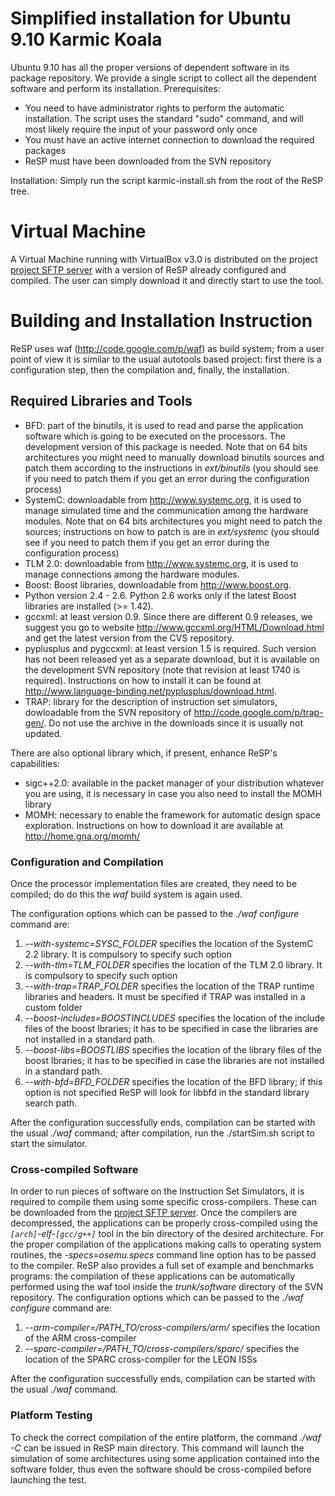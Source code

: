 # Simplified installation for Ubuntu 9.10 Karmic Koala #

Ubuntu 9.10 has all the proper versions of dependent software in its package repository. We provide a single script to collect all the dependent software and perform its installation.
Prerequisites:
  * You need to have administrator rights to perform the automatic installation. The script uses the standard "sudo" command, and will most likely require the input of your password only once
  * You must have an active internet connection to download the required packages
  * ReSP must have been downloaded from the SVN repository

Installation:
Simply run the script karmic-install.sh from the root of the ReSP tree.

# Virtual Machine #

A Virtual Machine running with VirtualBox v3.0 is distributed on the project [project SFTP server](SftpPage.md) with a version of ReSP already configured and compiled. The user can simply download it and directly start to use the tool.

# Building and Installation Instruction #

ReSP uses waf (http://code.google.com/p/waf) as build system; from a user point of view it is similar to the usual autotools
based project: first there is a configuration step, then the compilation and, finally, the installation.

## Required Libraries and Tools ##

  * BFD: part of the binutils, it is used to read and parse the application software which is going to be executed on the processors. The development version of this package is needed. Note that on 64 bits architectures you might need to manually download binutils sources and patch them according to the instructions in _ext/binutils_ (you should see if you need to patch them if you get an error during the configuration process)
  * SystemC: downloadable from http://www.systemc.org, it is used to manage simulated time and the communication among the hardware modules. Note that on 64 bits architectures you might need to patch the sources; instructions on how to patch is are in _ext/systemc_ (you should see if you need to patch them if you get an error during the configuration process)
  * TLM 2.0: downloadable from http://www.systemc.org, it is used to manage connections among the hardware modules.
  * Boost: Boost libraries, downloadable from http://www.boost.org.
  * Python version 2.4 - 2.6. Python 2.6 works only if the latest Boost libraries are installed (>= 1.42).
  * gccxml: at least version 0.9. Since there are different 0.9 releases, we suggest you go to website http://www.gccxml.org/HTML/Download.html and get the latest version from the CVS repository.
  * pyplusplus and pygccxml: at least version 1.5 is required. Such version has not been released yet as a separate download, but it is available on the development SVN repository (note that revision at least 1740 is required). Instructions on how to install it can be found at http://www.language-binding.net/pyplusplus/download.html.
  * TRAP: library for the description of instruction set simulators, dowloadable from the SVN repository of http://code.google.com/p/trap-gen/. Do not use the archive in the downloads since it is usually not updated.

There are also optional library which, if present, enhance ReSP's capabilities:

  * sigc++2.0: available in the packet manager of your distribution whatever you are using, it is necessary in case you also need to install the MOMH library
  * MOMH: necessary to enable the framework for automatic design space exploration. Instructions on how to download it are available at http://home.gna.org/momh/

### Configuration and Compilation ###

Once the processor implementation files are created, they need to be compiled; do do this the _waf_ build system is again used.

The configuration options which can be passed to the _./waf configure_ command are:
  1. _--with-systemc=SYSC\_FOLDER_ specifies the location of the SystemC 2.2 library. It is compulsory to specify such option
  1. _--with-tlm=TLM\_FOLDER_ specifies the location of the TLM 2.0 library. It is compulsory to specify such option
  1. _--with-trap=TRAP\_FOLDER_ specifies the location of the TRAP runtime libraries and headers. It must be specified if TRAP was installed in a custom folder
  1. _--boost-includes=BOOSTINCLUDES_ specifies the location of the include files of the boost lbraries; it has to be specified in case the libraries are not installed in a standard path.
  1. _--boost-libs=BOOSTLIBS_ specifies the location of the library files of the boost lbraries; it has to be specified in case the libraries are not installed in a standard path.
  1. _--with-bfd=BFD\_FOLDER_ specifies the location of the BFD library; if this option is not specified ReSP will look for libbfd in the standard library search path.

After the configuration successfully ends, compilation can be started with the usual _./waf_ command; after compilation, run the ./startSim.sh script to start the simulator.

### Cross-compiled Software ###

In order to run pieces of software on the Instruction Set Simulators, it is required to compile them using some specific cross-compilers. These can be downloaded from the [project SFTP server](SftpPage.md).
Once the compilers are decompressed, the applications can be properly cross-compiled using the _`[arch]`-elf-`[gcc/g++]`_ tool in the bin directory of the desired architecture. For the proper compilation of the applications making calls to operating system routines, the _-specs=osemu.specs_ command line option has to be passed to the compiler.
ReSP also provides a full set of example and benchmarks programs: the compilation of these applications can be automatically performed using the waf tool inside the _trunk/software_ directory of the SVN repository. The configuration options which can be passed to the _./waf configure_ command are:

  1. _--arm-compiler=/PATH\_TO/cross-compilers/arm/_ specifies the location of the ARM cross-compiler
  1. _--sparc-compiler=/PATH\_TO/cross-compilers/sparc/_ specifies the location of the SPARC cross-compiler for the LEON ISSs

After the configuration successfully ends, compilation can be started with the usual _./waf_ command.

### Platform Testing ###
To check the correct compilation of the entire platform, the command _./waf -C_ can be issued in ReSP main directory. This command will launch the simulation of some architectures using some application contained into the software folder, thus even the software should be cross-compiled before launching the test.